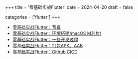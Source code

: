 +++
title = '零基础实战Flutter'
date = 2024-04-20
draft = false

categories = ['flutter']
+++

- [零基础实战Flutter：背景](/zh/posts/flutter/PracticalFlutterBackground)    
- [零基础实战Flutter：环境搭建(macOS M芯片)](/zh/posts/flutter/ArmMacOSEnvSetup)    
- [零基础实战Flutter：一些开发过程](/zh/posts/flutter/SomeTriviaAboutTheDevelopmentProcess)    
- [零基础实战Flutter：打包APK、AAB](/zh/posts/flutter/BuildApkAndAab)    
- [零基础实战Flutter：Github CICD](/zh/posts/flutter/GithubCICDProject)    